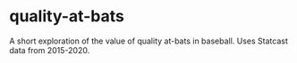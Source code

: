# quality-at-bats
A short exploration of the value of quality at-bats in baseball. Uses Statcast data from 2015-2020. 
